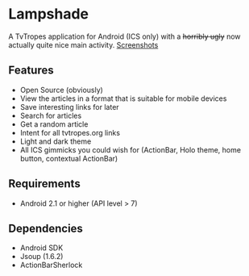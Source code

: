 Lampshade
=========

A TvTropes application for Android (ICS only) with a ~~horribly ugly~~ now actually quite nice main activity.
[Screenshots](https://imgur.com/a/aDygm)

## Features

* Open Source (obviously)
* View the articles in a format that is suitable for mobile devices
* Save interesting links for later
* Search for articles
* Get a random article
* Intent for all tvtropes.org links
* Light and dark theme
* All ICS gimmicks you could wish for (ActionBar, Holo theme, home button, contextual ActionBar)

## Requirements

* Android 2.1 or higher (API level > 7)


## Dependencies

* Android SDK
* Jsoup (1.6.2)
* ActionBarSherlock
